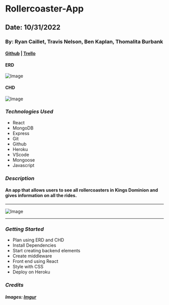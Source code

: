 # Rollercoaster-App

## Date: 10/31/2022

### By: Ryan Caillet, Travis Nelson, Ben Kaplan, Thomalita Burbank

#### [Github](https://github.com/rycaillet/Rollercoaster-App) | [Trello](https://trello.com/b/YPpBaatX/rollercoaster-tycoons) 

#### ERD
![Image](https://trello.com/1/cards/635fd6b4f7afec02b119b1fe/attachments/635fd6b4f7afec02b119b218/previews/635fd6b5f7afec02b119b224/download/Rollercoaster_ERD.drawio.png)

#### CHD
![Image](https://trello.com/1/cards/635fd6b253643e035d7d5c15/attachments/635fd6b253643e035d7d5c54/previews/635fd6b353643e035d7d5d05/download/Rollercoaster_CHD.drawio.png)

### ***Technologies Used***
*   React 
*   MongoDB 
*   Express 
*   Git 
*   Github 
*   Heroku 
*   VScode
*   Mongoose 
*   Javascript

### ***Description***
#### An app that allows users to see all rollercoasters in Kings Dominion and gives information on all the rides.
***
![Image](https://i.imgur.com/wFlhXzk.jpeg)
***

### ***Getting Started***
*   Plan using ERD and CHD
*   Install Dependencies
*   Start creating backend elements
*   Create middleware
*   Front end using React
*   Style with CSS
*   Deploy on Heroku

### ***Credits***

##### Images: [Imgur](https://imgur.com/)

